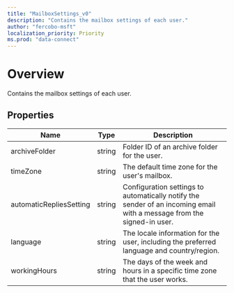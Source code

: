 ```yaml
---
title: "MailboxSettings_v0"
description: "Contains the mailbox settings of each user."
author: "fercobo-msft"
localization_priority: Priority
ms.prod: "data-connect"
---
```


# Overview

Contains the mailbox settings of each user.

## Properties

| Name                    | Type   | Description                                                                                                            |
| ----------------------- | ------ | ---------------------------------------------------------------------------------------------------------------------- |
| archiveFolder           | string | Folder ID of an archive folder for the user.                                                                           |
| timeZone                | string | The default time zone for the user's mailbox.                                                                          |
| automaticRepliesSetting | string | Configuration settings to automatically notify the sender of an incoming email with a message from the signed-in user. |
| language                | string | The locale information for the user, including the preferred language and country/region.                              |
| workingHours            | string | The days of the week and hours in a specific time zone that the user works.                                            |